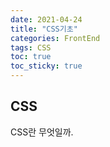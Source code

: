 ```yaml
---
date: 2021-04-24
title: "CSS기초"
categories: FrontEnd
tags: CSS
toc: true  
toc_sticky: true 
---
```


## CSS

CSS란 무엇일까.
